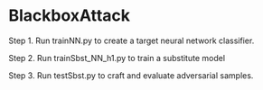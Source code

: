 # BlackboxAttack

Step 1. Run trainNN.py to create a target neural network classifier.

Step 2. Run trainSbst_NN_h1.py to train a substitute model

Step 3. Run testSbst.py to craft and evaluate adversarial samples.
